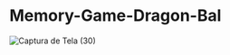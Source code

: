 # Memory-Game-Dragon-Bal
![Captura de Tela (30)](https://github.com/Thesko27/Memory-Game-Dragon-Bal/assets/120025557/a339813e-41c0-401a-9168-75e30eba8874)

